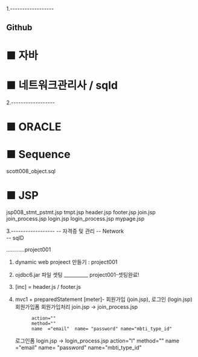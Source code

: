 1.------------------
## Github
# ■ 자바
# ■ 네트워크관리사 / sqld




2.------------------
# ■ ORACLE
# ■ Sequence
scott008_object.sql


# ■ JSP
jsp008_stmt_pstmt.jsp
tmpt.jsp
header.jsp
footer.jsp
join.jsp
join_process.jsp
login.jsp
login_process.jsp
mypage.jsp


3.------------------
-- 자격증 및 관리
-- Network  
-- sqlD

............project001
1. dynamic web projeect 만들기 : project001
2. ojdbc6.jar 파일 셋팅 __________ project001-셋팅완료!
3. [inc] = header.js / footer.js
4.  mvc1 + preparedStatement
    [meter]- 회원가입 (join.jsp), 로그인 (login.jsp)
    회원가입폼   회원가입처리
    join.jsp → join_process.jsp

              action=""
              method=""
              name  ="email"  name= "password" name="mbti_type_id"
              
    로그인폼
    login.jsp → login_process.jsp
            action="l"
            method=""
            name  ="email"  name= "password" name="mbti_type_id"



